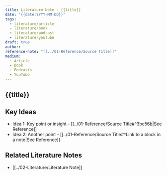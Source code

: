 ```yaml
---
title: Literature Note - {{title}}
date: "{{date:YYYY-MM-DD}}"
tags:
  - literature/article
  - literature/book
  - literature/podcast
  - literature/youtube
draft: true
author: 
reference-note: "[[../01-Reference/Source Title]]"
medium:
  - Article
  - Book
  - Podcasts
  - YouTube
---
```


## {{title}}

## Key Ideas

- Idea 1: Key point or insight \- \[\[../01-Reference/Source Title#^3bc56b|See Reference\]\]
- Idea 2: Another point \- \[\[../01-Reference/Source Title#^Link to a block in a note|See Reference\]\]

## Related Literature Notes

- \[\[../02-Literature/Literature Note\]\]
